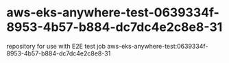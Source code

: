 # aws-eks-anywhere-test-0639334f-8953-4b57-b884-dc7dc4e2c8e8-31
repository for use with E2E test job aws-eks-anywhere-test:0639334f-8953-4b57-b884-dc7dc4e2c8e8-31
